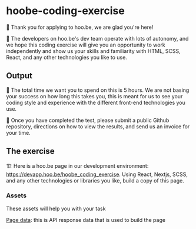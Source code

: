# hoobe-coding-exercise
🚀 Thank you for applying to hoo.be, we are glad you're here! 

🤖 The developers on hoo.be's dev team operate with lots of autonomy, and we hope this coding exercise will give you an opportunity to work independently and show us your skills and familiarity with HTML, SCSS, React, and any other technologies you like to use.

## Output 
🚢 The total time we want you to spend on this is 5 hours. We are not basing your success on how long this takes you, this is meant for us to see your coding style and experience with the different front-end technologies you use. 

🏁 Once you have completed the test, please submit a public Github repository, directions on how to view the results, and send us an invoice for your time.

## The exercise
🏗️ Here is a hoo.be page in our development environment: https://devapp.hoo.be/hoobe_coding_exercise. Using React, Nextjs, SCSS, and any other technologies or libraries you like, build a copy of this page. 

### Assets
 These assets will help you with your task

[Page data](pageData.json): this is API response data that is used to build the page
